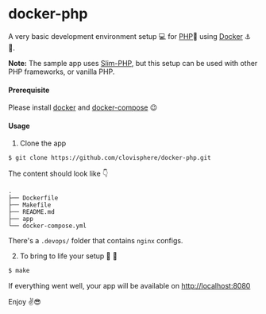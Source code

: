 # docker-php

A very basic development environment setup :computer: for [PHP](https://www.php.net/):elephant: using [Docker](https://www.docker.com/) :anchor: :ship:.

**Note:** The sample app uses [Slim-PHP](http://www.slimframework.com/), but this setup can be used with other PHP frameworks, or vanilla PHP.

#### Prerequisite

Please install [docker](https://hub.docker.com/search?q=&type=edition&offering=community&sort=updated_at&order=desc) and [docker-compose](https://docs.docker.com/compose/install/) :wink:

#### Usage

1. Clone the app

```bash
$ git clone https://github.com/clovisphere/docker-php.git
```

The content should look like :point_down:

```console
.
├── Dockerfile
├── Makefile
├── README.md
├── app
└── docker-compose.yml
```

There's a `.devops/` folder that contains `nginx` configs.

2. To bring to life your setup :stars: :rocket:

```bash
$ make
```

If everything went well, your app will be available on [http://localhost:8080](http://localhost:8080)

Enjoy :v::sunglasses:

